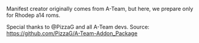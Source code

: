 Manifest creator originally comes from A-Team, but here, we prepare only for Rhodep a14 roms.

Special thanks to @PizzaG and all A-Team devs. Source: https://github.com/PizzaG/A-Team-Addon_Package
